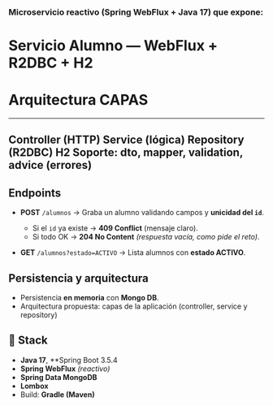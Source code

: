 

### Microservicio **reactivo** (Spring **WebFlux** + **Java 17**) que expone:

# Servicio Alumno — WebFlux + R2DBC + H2

#  Arquitectura **CAPAS**
---
Controller (HTTP)
Service (lógica)
Repository (R2DBC)
H2 Soporte: dto, mapper, validation, advice (errores)
---

## Endpoints

* **POST** `/alumnos` → Graba un alumno validando campos y **unicidad del `id`**.

  * Si el `id` ya existe → **409 Conflict** (mensaje claro).
  * Si todo OK → **204 No Content** *(respuesta vacía, como pide el reto)*.
    
* **GET** `/alumnos?estado=ACTIVO` → Lista alumnos con **estado ACTIVO**.

## Persistencia y arquitectura

* Persistencia **en memoria** con **Mongo DB**.
* Arquitectura propuesta: capas de la aplicación (controller, service y repository)

## 🚀 Stack

* **Java 17**, **Spring Boot 3.5.4
* **Spring WebFlux** *(reactivo)*
* **Spring Data MongoDB**
* **Lombox**
* Build: **Gradle (Maven)**
